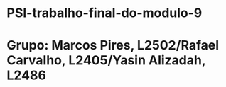 # PSI-trabalho-final-do-modulo-9
# Grupo: Marcos Pires, L2502/Rafael Carvalho, L2405/Yasin Alizadah, L2486
